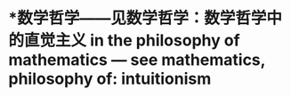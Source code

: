# \*数学哲学——见数学哲学：数学哲学中的直觉主义 in the philosophy of mathematics — see mathematics, philosophy of: intuitionism

